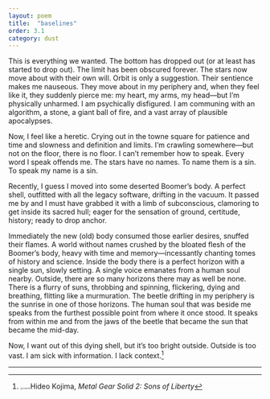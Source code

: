 ```yaml
---
layout: poem
title:  "baselines"
order: 3.1
category: dust
---
```


This is everything we wanted. The bottom has dropped out (or at least has started to drop out). The limit has been obscured forever. The stars now move about with their own will. Orbit is only a suggestion. Their sentience makes me nauseous. They move about in my periphery and, when they feel like it, they suddenly pierce me: my heart, my arms, my head—but I’m physically unharmed. I am psychically disfigured. I am communing with an algorithm, a stone, a giant ball of fire, and a vast array of plausible apocalypses.

Now, I feel like a heretic. Crying out in the towne square for patience and time and slowness and definition and limits. I’m crawling somewhere—but not on the floor, there is no floor. I can’t remember how to speak. Every word I speak offends me. The stars have no names. To name them is a sin. To speak my name is a sin.

Recently, I guess I moved into some deserted Boomer’s body. A perfect shell, outfitted with all the legacy software, drifting in the vacuum. It passed me by and I must have grabbed it with a limb of subconscious, clamoring to get inside its sacred hull; eager for the sensation of ground, certitude, history; ready to drop anchor.

Immediately the new (old) body consumed those earlier desires, snuffed their flames. A world without names crushed by the bloated flesh of the Boomer’s body, heavy with time and memory—incessantly chanting tomes of history and science. Inside the body there is a perfect horizon with a single sun, slowly setting. A single voice emanates from a human soul nearby. Outside, there are so many horizons there may as well be none. There is a flurry of suns, throbbing and spinning, flickering, dying and breathing, flitting like a murmuration. The beetle drifting in my periphery is the sunrise in one of those horizons. The human soul that was beside me speaks from the furthest possible point from where it once stood. It speaks from within me and from the jaws of the beetle that became the sun that became the mid-day.

Now, I want out of this dying shell, but it’s too bright outside. Outside is too vast. I am sick with information. I lack context.[^19]

----

[^19]: <img src="/Users/aidan/Desktop/practice/writing/notebook/_img/context1b.png" alt="context1b" style="zoom:25%;" />Hideo Kojima, *Metal Gear Solid 2: Sons of Liberty*
